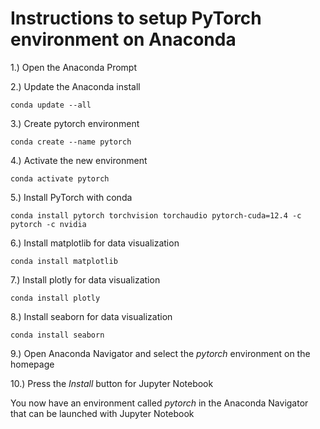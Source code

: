 # Instructions to setup PyTorch environment on Anaconda  
1.) Open the Anaconda Prompt
  
2.) Update the Anaconda install
```
conda update --all
```
  
3.) Create pytorch environment
```
conda create --name pytorch
```
  
4.) Activate the new environment
```
conda activate pytorch
```
  
5.) Install PyTorch with conda
```
conda install pytorch torchvision torchaudio pytorch-cuda=12.4 -c pytorch -c nvidia
```
  
6.) Install matplotlib for data visualization
```
conda install matplotlib
```
  
7.) Install plotly for data visualization
```
conda install plotly
```
  
8.) Install seaborn for data visualization
```
conda install seaborn
```
  
9.) Open Anaconda Navigator and select the <i> pytorch </i> environment on the homepage
  
10.) Press the <i> Install </i> button for Jupyter Notebook

You now have an environment called <i> pytorch </i> in the Anaconda Navigator that can be launched with Jupyter Notebook
